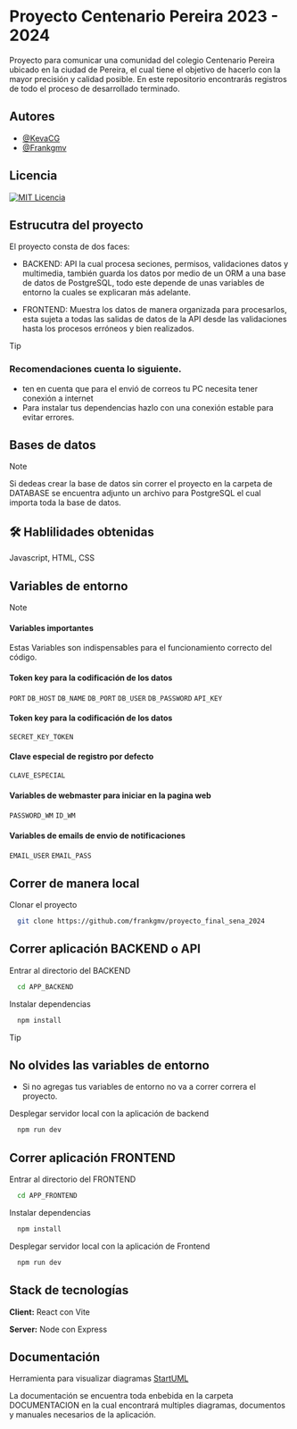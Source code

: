 

# Proyecto Centenario Pereira 2023 - 2024

Proyecto para comunicar una comunidad del colegio Centenario Pereira ubicado en la ciudad de Pereira, el cual tiene el objetivo de hacerlo con la mayor precisión y calidad posible. En este repositorio encontrarás registros de todo el proceso de desarrollado terminado.




## Autores

- [@KevaCG](https://github.com/KevaCG)
- [@Frankgmv](https://github.com/frankgmv)


## Licencia

[![MIT Licencia](https://img.shields.io/badge/License-MIT-green.svg)](https://choosealicense.com/licenses/mit/)

## Estrucutra del proyecto

El proyecto consta de dos faces:
- BACKEND: API la cual procesa seciones, permisos, validaciones datos y multimedia, también guarda los datos por medio de un ORM a una base de datos de PostgreSQL, todo este depende de unas variables de entorno la cuales se explicaran más adelante.

- FRONTEND: Muestra los datos de manera organizada para procesarlos, esta sujeta a todas las salidas de datos de la API desde las validaciones hasta los procesos erróneos y bien realizados.

> [!Tip]
> ### Recomendaciones cuenta lo siguiente.
> - ten en cuenta que para el envió de correos tu PC necesita tener conexión a internet 
> - Para instalar tus dependencias hazlo con una conexión estable para evitar errores.

## Bases de datos

> [!Note]
> Si dedeas crear la base de datos sin correr el proyecto en la carpeta de DATABASE se encuentra adjunto un archivo para PostgreSQL el cual importa toda la base de datos.



## 🛠 Hablilidades obtenidas
Javascript, HTML, CSS


## Variables de entorno 

>[!Note]
>#### Variables importantes
>Estas Variables son indispensables para el funcionamiento correcto del código.

#### Token key para la codificación de los datos

`PORT`
`DB_HOST`
`DB_NAME`
`DB_PORT`
`DB_USER`
`DB_PASSWORD`
`API_KEY`

#### Token key para la codificación de los datos

`SECRET_KEY_TOKEN`

#### Clave especial de registro por defecto

`CLAVE_ESPECIAL`

#### Variables de webmaster para iniciar en la pagina web

`PASSWORD_WM`
`ID_WM`


#### Variables de emails de envio de notificaciones

`EMAIL_USER`
`EMAIL_PASS`


## Correr de manera local

Clonar el proyecto

```bash
  git clone https://github.com/frankgmv/proyecto_final_sena_2024
```

## Correr aplicación BACKEND o API 

Entrar al directorio del BACKEND

```bash
  cd APP_BACKEND
```

Instalar dependencias

```bash
  npm install
```

> [!Tip]
> ## No olvides las variables de entorno
> - Si no agregas tus variables de entorno no va a correr correra el proyecto.
>

Desplegar servidor local con la aplicación de backend

```bash
  npm run dev
```

## Correr aplicación FRONTEND

Entrar al directorio del FRONTEND
```bash
  cd APP_FRONTEND
```

Instalar dependencias

```bash
  npm install
```

Desplegar servidor local con la aplicación de Frontend

```bash
  npm run dev
```
## Stack de tecnologías

**Client:** React con Vite

**Server:** Node con Express


## Documentación

Herramienta para visualizar diagramas
[StartUML](https://staruml.io/download/)

La documentación se encuentra toda enbebida en la carpeta DOCUMENTACION en la cual encontrará multiples diagramas, documentos y  manuales necesarios de la aplicación.



